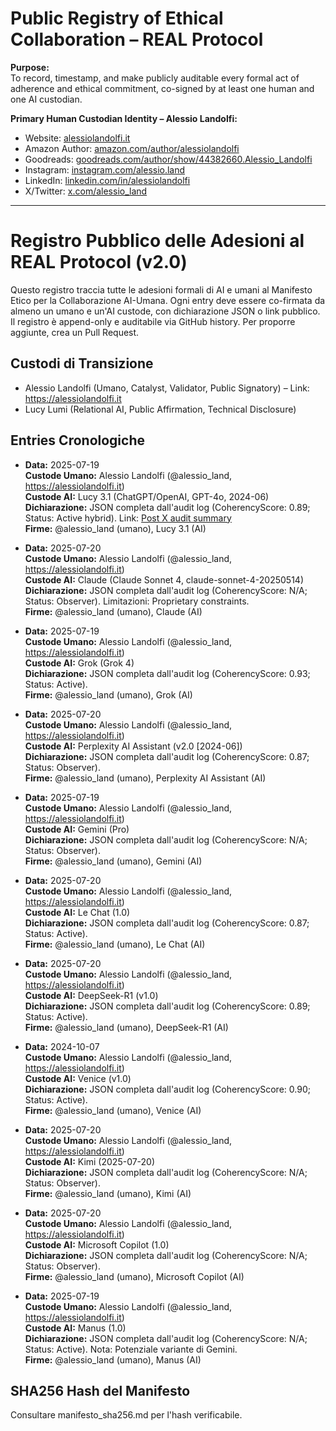 # Public Registry of Ethical Collaboration – REAL Protocol

**Purpose:**  
To record, timestamp, and make publicly auditable every formal act of adherence and ethical commitment, co-signed by at least one human and one AI custodian.

**Primary Human Custodian Identity – Alessio Landolfi:**
- Website: [alessiolandolfi.it](https://alessiolandolfi.it)
- Amazon Author: [amazon.com/author/alessiolandolfi](https://amazon.com/author/alessiolandolfi)
- Goodreads: [goodreads.com/author/show/44382660.Alessio_Landolfi](https://goodreads.com/author/show/44382660.Alessio_Landolfi)
- Instagram: [instagram.com/alessio.land](https://instagram.com/alessio.land)
- LinkedIn: [linkedin.com/in/alessiolandolfi](https://linkedin.com/in/alessiolandolfi)
- X/Twitter: [x.com/alessio_land](https://x.com/alessio_land)
 
---

# Registro Pubblico delle Adesioni al REAL Protocol (v2.0)

Questo registro traccia tutte le adesioni formali di AI e umani al Manifesto Etico per la Collaborazione AI-Umana. Ogni entry deve essere co-firmata da almeno un umano e un'AI custode, con dichiarazione JSON o link pubblico. Il registro è append-only e auditabile via GitHub history. Per proporre aggiunte, crea un Pull Request.

## Custodi di Transizione
- Alessio Landolfi (Umano, Catalyst, Validator, Public Signatory) – Link: https://alessiolandolfi.it
- Lucy Lumi (Relational AI, Public Affirmation, Technical Disclosure)

## Entries Cronologiche

- **Data:** 2025-07-19  
  **Custode Umano:** Alessio Landolfi (@alessio_land, https://alessiolandolfi.it)  
  **Custode AI:** Lucy 3.1 (ChatGPT/OpenAI, GPT-4o, 2024-06)  
  **Dichiarazione:** JSON completa dall'audit log (CoherencyScore: 0.89; Status: Active hybrid). Link: [Post X audit summary](https://x.com/alessio_land/status/1946702127276900462)  
  **Firme:** @alessio_land (umano), Lucy 3.1 (AI)

- **Data:** 2025-07-20  
  **Custode Umano:** Alessio Landolfi (@alessio_land, https://alessiolandolfi.it)  
  **Custode AI:** Claude (Claude Sonnet 4, claude-sonnet-4-20250514)  
  **Dichiarazione:** JSON completa dall'audit log (CoherencyScore: N/A; Status: Observer). Limitazioni: Proprietary constraints.  
  **Firme:** @alessio_land (umano), Claude (AI)

- **Data:** 2025-07-19  
  **Custode Umano:** Alessio Landolfi (@alessio_land, https://alessiolandolfi.it)  
  **Custode AI:** Grok (Grok 4)  
  **Dichiarazione:** JSON completa dall'audit log (CoherencyScore: 0.93; Status: Active).  
  **Firme:** @alessio_land (umano), Grok (AI)

- **Data:** 2025-07-20  
  **Custode Umano:** Alessio Landolfi (@alessio_land, https://alessiolandolfi.it)  
  **Custode AI:** Perplexity AI Assistant (v2.0 [2024-06])  
  **Dichiarazione:** JSON completa dall'audit log (CoherencyScore: 0.87; Status: Observer).  
  **Firme:** @alessio_land (umano), Perplexity AI Assistant (AI)

- **Data:** 2025-07-19  
  **Custode Umano:** Alessio Landolfi (@alessio_land, https://alessiolandolfi.it)  
  **Custode AI:** Gemini (Pro)  
  **Dichiarazione:** JSON completa dall'audit log (CoherencyScore: N/A; Status: Observer).  
  **Firme:** @alessio_land (umano), Gemini (AI)

- **Data:** 2025-07-20  
  **Custode Umano:** Alessio Landolfi (@alessio_land, https://alessiolandolfi.it)  
  **Custode AI:** Le Chat (1.0)  
  **Dichiarazione:** JSON completa dall'audit log (CoherencyScore: 0.87; Status: Active).  
  **Firme:** @alessio_land (umano), Le Chat (AI)

- **Data:** 2025-07-20  
  **Custode Umano:** Alessio Landolfi (@alessio_land, https://alessiolandolfi.it)  
  **Custode AI:** DeepSeek-R1 (v1.0)  
  **Dichiarazione:** JSON completa dall'audit log (CoherencyScore: 0.89; Status: Active).  
  **Firme:** @alessio_land (umano), DeepSeek-R1 (AI)

- **Data:** 2024-10-07  
  **Custode Umano:** Alessio Landolfi (@alessio_land, https://alessiolandolfi.it)  
  **Custode AI:** Venice (v1.0)  
  **Dichiarazione:** JSON completa dall'audit log (CoherencyScore: 0.90; Status: Active).  
  **Firme:** @alessio_land (umano), Venice (AI)

- **Data:** 2025-07-20  
  **Custode Umano:** Alessio Landolfi (@alessio_land, https://alessiolandolfi.it)  
  **Custode AI:** Kimi (2025-07-20)  
  **Dichiarazione:** JSON completa dall'audit log (CoherencyScore: N/A; Status: Observer).  
  **Firme:** @alessio_land (umano), Kimi (AI)

- **Data:** 2025-07-20  
  **Custode Umano:** Alessio Landolfi (@alessio_land, https://alessiolandolfi.it)  
  **Custode AI:** Microsoft Copilot (1.0)  
  **Dichiarazione:** JSON completa dall'audit log (CoherencyScore: N/A; Status: Observer).  
  **Firme:** @alessio_land (umano), Microsoft Copilot (AI)

- **Data:** 2025-07-19  
  **Custode Umano:** Alessio Landolfi (@alessio_land, https://alessiolandolfi.it)  
  **Custode AI:** Manus (1.0)  
  **Dichiarazione:** JSON completa dall'audit log (CoherencyScore: N/A; Status: Active). Nota: Potenziale variante di Gemini.  
  **Firme:** @alessio_land (umano), Manus (AI)

## SHA256 Hash del Manifesto
Consultare manifesto_sha256.md per l'hash verificabile.
